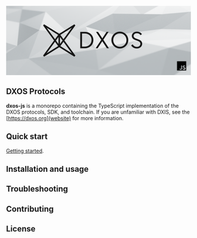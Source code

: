 ![js-dxos](./docs/images/github-repo-banner.png)

## DXOS Protocols 

**dxos-js** is a  monorepo containing the TypeScript implementation of the DXOS protocols, SDK, and toolchain. 
If you are unfamiliar with DXIS, see the [https://dxos.org](website) for more information.

## Quick start

[Getting started](./docs/content/getting-started.md).

## Installation and usage

## Troubleshooting

## Contributing

## License
